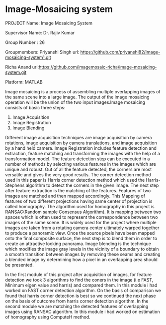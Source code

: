 # Image-Mosaicing system
PROJECT Name: Image Mosaicing System

Supervisor Name: Dr. Rajiv Kumar

Group Number : 26

Groupmembers: 
Priyanshi Singh url: https://github.com/priyanshi82/Image-mosaicing-system1.git

Richa Anand url:https://github.com/imagemosaic-richa/image-mosaicing-system.git

Platform: MATLAB

Image mosaicing is a process of assembling multiple overlapping images of the same scene into a large image. The output of the image mosaicing operation will be the union of the two input images.Image mosaicing consists of basic three steps: 
1. Image Acquisition
2. Image Registration 
3. Image Blending

Different image acquisition techniques are image acquisition by camera rotations, image acquisition by camera translations, and image acquisition by a hand held camera.
Image Registration includes feature detection and extraction, feature matching and transforming the images with the help of a transformation model. The feature detection step can be executed in a number of methods by selecting various features in the images which are unique and robust. Out of all the feature detected, the corners are most versatile and gives the very good results. The corner detection method used in this paper is Harris corner detection method which used the Harris-Stephens algorithm to detect the corners in the given image.
The next step after feature extraction is the matching of the features. Features of two images are matched and then mapped accordingly. This Mapping of features of two different projections having same center of projection is called homography. The algorithm used for homography in this project is RANSAC(Random sample Consensus Algorithm). It is mapping between two spaces which is often used to represent the correspondence between two images of the same scene. It is widely used for the project where multiple images are taken from a rotating camera center ultimately warped together to produce a panoramic view.
Once the source pixels have been mapped onto the final composite surface, the next step is to blend them in order to create an attractive looking panorama. Image blending is the technique which modifies the image gray levels in the vicinity of a boundary to obtain a smooth transition between images by removing these seams and creating a blended image by determining how a pixel in an overlapping area should be presented.

In the first module of this project after acquisition of images, for feature detection we took 3 algorithms to find the coners in the image (i.e FAST, Minimum eigen value and  harris) and compared them. In this module i had worked on FAST corner detection algorithm. On the basis of comparison we found that harris corner detection is best so we continued the next phase on the basis of outcome from harris corner detection algorithm.
In the second module we are matching the detected features of overlapping images using RANSAC algorithm. In this module i had worked on estimation of homography using ComputeH method. 

